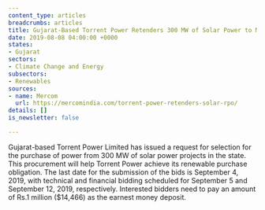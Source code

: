 ```yaml
---
content_type: articles
breadcrumbs: articles
title: Gujarat-Based Torrent Power Retenders 300 MW of Solar Power to Meet its RPO
date: 2019-08-08 04:00:00 +0000
states:
- Gujarat
sectors:
- Climate Change and Energy
subsectors:
- Renewables
sources:
- name: Mercom
  url: https://mercomindia.com/torrent-power-retenders-solar-rpo/
details: []
is_newsletter: false

---
```

Gujarat-based Torrent Power Limited has issued a request for selection for the purchase of power from 300 MW of solar power projects in the state. This procurement will help Torrent Power achieve its renewable purchase obligation. The last date for the submission of the bids is September 4, 2019, with technical and financial bidding scheduled for September 5 and September 12, 2019, respectively. Interested bidders need to pay an amount of Rs.1 million ($14,466) as the earnest money deposit.
